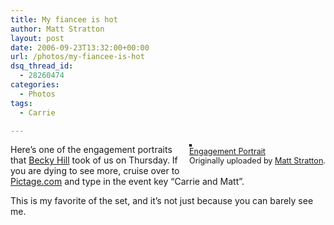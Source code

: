 ```yaml
---
title: My fiancee is hot
author: Matt Stratton
layout: post
date: 2006-09-23T13:32:00+00:00
url: /photos/my-fiancee-is-hot
dsq_thread_id:
  - 28260474
categories:
  - Photos
tags:
  - Carrie

---
```

<div style="float:right;margin-left:10px;margin-bottom:10px;">
  <a title="photo sharing" href="https://www.flickr.com/photos/mugsy/250634787/"><img style="border:solid 2px #000000;" src="https://static.flickr.com/85/250634787_62074f4298_m.jpg" alt="" /></a><br /> <span style="font-size:.9em;margin-top:0;"> <a href="https://www.flickr.com/photos/mugsy/250634787/">Engagement Portrait</a><br /> Originally uploaded by <a href="https://www.flickr.com/people/mugsy/">Matt Stratton</a>. </span>
</div>

Here&#8217;s one of the engagement portraits that [Becky Hill][1] took of us on Thursday. If you are dying to see more, cruise over to [Pictage.com][2] and type in the event key &#8220;Carrie and Matt&#8221;.

This is my favorite of the set, and it&#8217;s not just because you can barely see me.

 [1]: https://beckyhillphotography.com/
 [2]: https://www.pictage.com/